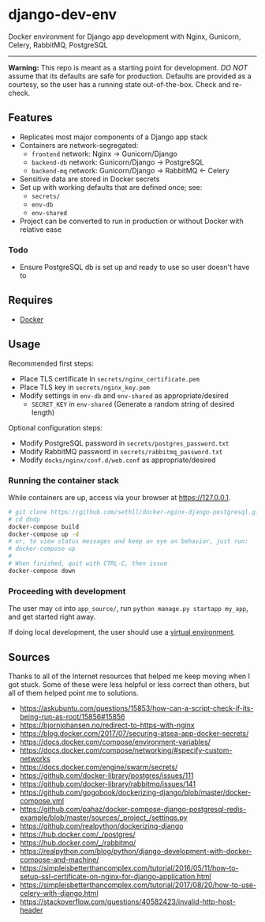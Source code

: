 # django-dev-env

Docker environment for Django app development with Nginx, Gunicorn, Celery, RabbitMQ, PostgreSQL

---

**Warning:** This repo is meant as a starting point for development. *DO NOT* assume that its defaults are safe for production. Defaults are provided as a courtesy, so the user has a running state out-of-the-box. Check and re-check. 

## Features

* Replicates most major components of a Django app stack
* Containers are network-segregated:
    - `frontend` network: Nginx -> Gunicorn/Django
    - `backend-db` network: Gunicorn/Django -> PostgreSQL
    - `backend-mq` network: Gunicorn/Django -> RabbitMQ <- Celery
* Sensitive data are stored in Docker secrets
* Set up with working defaults that are defined once; see:
    - `secrets/`
    - `env-db`
    - `env-shared`
* Project can be converted to run in production or without Docker with relative ease

### Todo

* Ensure PostgreSQL db is set up and ready to use so user doesn't have to

## Requires

* [Docker](https://www.docker.com/community-edition)

## Usage

Recommended first steps:

* Place TLS certificate in `secrets/nginx_certificate.pem`
* Place TLS key in `secrets/nginx_key.pem`
* Modify settings in `env-db` and `env-shared` as appropriate/desired
    - `SECRET_KEY` in `env-shared` (Generate a random string of desired length)

Optional configuration steps:

* Modify PostgreSQL password in `secrets/postgres_password.txt`
* Modify RabbitMQ password in `secrets/rabbitmq_password.txt`
* Modify `docks/nginx/conf.d/web.conf` as appropriate/desired

### Running the container stack

While containers are up, access via your browser at https://127.0.0.1. 

``` bash
# git clone https://github.com/sethll/docker-nginx-django-postgresql.git dndp
# cd dndp 
docker-compose build 
docker-compose up -d
# or, to view status messages and keep an eye on behavior, just run:
# docker-compose up
#
# When finished, quit with CTRL-C, then issue
docker-compose down
```

### Proceeding with development

The user may `cd` into `app_source/`, run `python manage.py startapp my_app`, and get started right away. 

If doing local development, the user should use a [virtual environment](http://docs.python-guide.org/en/latest/dev/virtualenvs/#lower-level-virtualenv).

## Sources

Thanks to all of the Internet resources that helped me keep moving when I got stuck. Some of these were less helpful or less correct than others, but all of them helped point me to solutions.

* https://askubuntu.com/questions/15853/how-can-a-script-check-if-its-being-run-as-root/15856#15856
* https://bjornjohansen.no/redirect-to-https-with-nginx
* https://blog.docker.com/2017/07/securing-atsea-app-docker-secrets/
* https://docs.docker.com/compose/environment-variables/
* https://docs.docker.com/compose/networking/#specify-custom-networks
* https://docs.docker.com/engine/swarm/secrets/
* https://github.com/docker-library/postgres/issues/111
* https://github.com/docker-library/rabbitmq/issues/141
* https://github.com/gogobook/dockerizing-django/blob/master/docker-compose.yml
* https://github.com/pahaz/docker-compose-django-postgresql-redis-example/blob/master/sources/_project_/settings.py
* https://github.com/realpython/dockerizing-django
* https://hub.docker.com/_/postgres/
* https://hub.docker.com/_/rabbitmq/
* https://realpython.com/blog/python/django-development-with-docker-compose-and-machine/
* https://simpleisbetterthancomplex.com/tutorial/2016/05/11/how-to-setup-ssl-certificate-on-nginx-for-django-application.html
* https://simpleisbetterthancomplex.com/tutorial/2017/08/20/how-to-use-celery-with-django.html
* https://stackoverflow.com/questions/40582423/invalid-http-host-header
